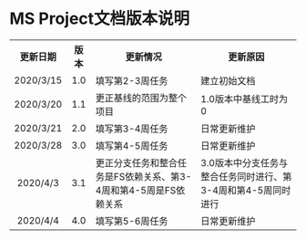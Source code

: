 <h1>MS Project文档版本说明</h1>
<table style="text-align:center">
  <tr>
    <th>更新日期</th>
    <th>版本</th>
    <th>更新情况</th>
    <th>更新原因</th>
  </tr>
  <tr>
    <td>2020/3/15</td>
    <td>1.0</td>
    <td style="text-align:left">填写第2-3周任务</td>
    <td style="text-align:left">建立初始文档</td>
  </tr>
  <tr>
    <td>2020/3/20</td>
    <td>1.1</td>
    <td style="text-align:left">更正基线的范围为整个项目</td>
    <td style="text-align:left">1.0版本中基线工时为0</td>
  </tr>
  <tr>
    <td>2020/3/21</td>
    <td>2.0</td>
    <td style="text-align:left">填写第3-4周任务</td>
    <td style="text-align:left">日常更新维护</td>
  </tr>
  <tr>
    <td>2020/3/28</td>
    <td>3.0</td>
    <td style="text-align:left">填写第4-5周任务</td>
    <td style="text-align:left">日常更新维护</td>
  </tr>
  <tr>
    <td>2020/4/3</td>
    <td>3.1</td>
    <td style="text-align:left">更正分支任务和整合任务是FS依赖关系、第3-4周和第4-5周是FS依赖关系</td>
    <td style="text-align:left">3.0版本中分支任务与整合任务同时进行、第3-4周和第4-5周同时进行</td>
  </tr>
  <tr>
    <td>2020/4/4</td>
    <td>4.0</td>
    <td style="text-align:left">填写第5-6周任务</td>
    <td style="text-align:left">日常更新维护</td>
  </tr>
</table>
